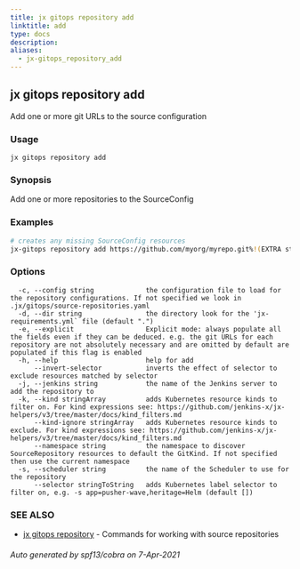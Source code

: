 ```yaml
---
title: jx gitops repository add
linktitle: add
type: docs
description: 
aliases:
  - jx-gitops_repository_add
---
```


## jx gitops repository add

Add one or more git URLs to the source configuration

### Usage

```
jx gitops repository add
```

### Synopsis

Add one or more repositories to the SourceConfig

### Examples

  ```bash
  # creates any missing SourceConfig resources
  jx-gitops repository add https://github.com/myorg/myrepo.git%!(EXTRA string=jx-gitops)

  ```
### Options

```
  -c, --config string             the configuration file to load for the repository configurations. If not specified we look in .jx/gitops/source-repositories.yaml
  -d, --dir string                the directory look for the 'jx-requirements.yml` file (default ".")
  -e, --explicit                  Explicit mode: always populate all the fields even if they can be deduced. e.g. the git URLs for each repository are not absolutely necessary and are omitted by default are populated if this flag is enabled
  -h, --help                      help for add
      --invert-selector           inverts the effect of selector to exclude resources matched by selector
  -j, --jenkins string            the name of the Jenkins server to add the repository to
  -k, --kind stringArray          adds Kubernetes resource kinds to filter on. For kind expressions see: https://github.com/jenkins-x/jx-helpers/v3/tree/master/docs/kind_filters.md
      --kind-ignore stringArray   adds Kubernetes resource kinds to exclude. For kind expressions see: https://github.com/jenkins-x/jx-helpers/v3/tree/master/docs/kind_filters.md
      --namespace string          the namespace to discover SourceRepository resources to default the GitKind. If not specified then use the current namespace
  -s, --scheduler string          the name of the Scheduler to use for the repository
      --selector stringToString   adds Kubernetes label selector to filter on, e.g. -s app=pusher-wave,heritage=Helm (default [])
```

### SEE ALSO

* [jx gitops repository](..)	 - Commands for working with source repositories

###### Auto generated by spf13/cobra on 7-Apr-2021
